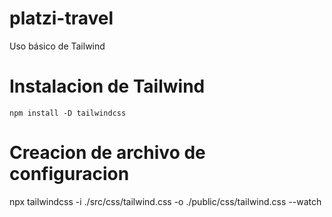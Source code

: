# platzi-travel
Uso básico de Tailwind

# Instalacion de Tailwind
    npm install -D tailwindcss

# Creacion de archivo de configuracion 
npx tailwindcss -i ./src/css/tailwind.css -o ./public/css/tailwind.css --watch

